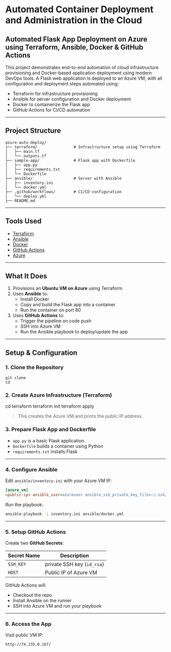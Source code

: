 # Automated Container Deployment and Administration in the Cloud
## Automated Flask App Deployment on Azure using Terraform, Ansible, Docker & GitHub Actions

This project demonstrates end-to-end automation of cloud infrastructure provisioning and Docker-based application deployment using modern DevOps tools. A Flask web application is deployed to an Azure VM, with all configuration and deployment steps automated using:

-  Terraform for infrastructure provisioning  
-  Ansible for server configuration and Docker deployment  
-  Docker to containerize the Flask app  
-  GitHub Actions for CI/CD automation

---
## Project Structure
```
azure-auto-deploy/
├── terraform/                # Infrastructure setup using Terraform
│   ├── main.tf
│   └── outputs.tf
├── sample-app/               # Flask app with Dockerfile
│   ├── app.py
│   ├── requirements.txt
│   └── Dockerfile
├── ansible/                  # Server with Ansible
│   ├── inventory.ini
│   └── docker.yml
├── .github/workflows/        # CI/CD configuration
│   └── deploy.yml
├── README.md
```
---

##  Tools Used

- [Terraform](https://www.terraform.io/)
- [Ansible](https://www.ansible.com/)
- [Docker](https://www.docker.com/)
- [GitHub Actions](https://github.com/features/actions)
- [Azure](https://portal.azure.com/)

---

##  What It Does

1. Provisions an **Ubuntu VM on Azure** using Terraform
2. Uses **Ansible** to:
   - Install Docker
   - Copy and build the Flask app into a container
   - Run the container on port 80
3. Uses **GitHub Actions** to:
   - Trigger the pipeline on code push
   - SSH into Azure VM
   - Run the Ansible playbook to deploy/update the app

---

##  Setup & Configuration

### 1. Clone the Repository

```
git clone 
cd 
```


### 2. Create Azure Infrastructure (Terraform)
cd terraform
terraform init
terraform apply


> This creates the Azure VM and prints the public IP address.


### 3. Prepare Flask App and Dockerfile

- `app.py` is a basic Flask application
- `Dockerfile` builds a container using Python
- `requirements.txt` installs Flask

---

### 4. Configure Ansible

Edit `ansible/inventory.ini` with your Azure VM IP:

```ini
[azure_vm]
<public-ip> ansible_user=azureuser ansible_ssh_private_key_file=~/.ssh/id_rsa
```

Run the playbook:

```bash
ansible-playbook -i inventory.ini ansible/docker.yml
```

---

### 5. Setup GitHub Actions

Create two **GitHub Secrets**:

| Secret Name | Description                           |
|-------------|---------------------------------------|
| `SSH_KEY`   |  private SSH key (`id_rsa`) |
| `HOST`      | Public IP of  Azure VM                |

GitHub Actions will:
- Checkout the repo
- Install Ansible on the runner
- SSH into Azure VM and run your playbook

---

### 6. Access the App

Visit  public VM IP:

```
http://74.235.0.167/

```






